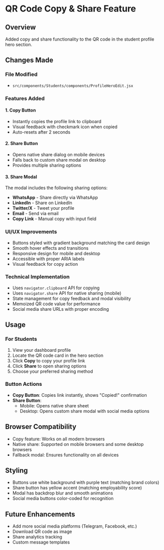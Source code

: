 # QR Code Copy & Share Feature

## Overview
Added copy and share functionality to the QR code in the student profile hero section.

## Changes Made

### File Modified
- `src/components/Students/components/ProfileHeroEdit.jsx`

### Features Added

#### 1. **Copy Button**
- Instantly copies the profile link to clipboard
- Visual feedback with checkmark icon when copied
- Auto-resets after 2 seconds

#### 2. **Share Button**
- Opens native share dialog on mobile devices
- Falls back to custom share modal on desktop
- Provides multiple sharing options

#### 3. **Share Modal**
The modal includes the following sharing options:
- **WhatsApp** - Share directly via WhatsApp
- **LinkedIn** - Share on LinkedIn
- **Twitter/X** - Tweet your profile
- **Email** - Send via email
- **Copy Link** - Manual copy with input field

### UI/UX Improvements
- Buttons styled with gradient background matching the card design
- Smooth hover effects and transitions
- Responsive design for mobile and desktop
- Accessible with proper ARIA labels
- Visual feedback for copy action

### Technical Implementation
- Uses `navigator.clipboard` API for copying
- Uses `navigator.share` API for native sharing (mobile)
- State management for copy feedback and modal visibility
- Memoized QR code value for performance
- Social media share URLs with proper encoding

## Usage

### For Students
1. View your dashboard profile
2. Locate the QR code card in the hero section
3. Click **Copy** to copy your profile link
4. Click **Share** to open sharing options
5. Choose your preferred sharing method

### Button Actions
- **Copy Button**: Copies link instantly, shows "Copied!" confirmation
- **Share Button**: 
  - Mobile: Opens native share sheet
  - Desktop: Opens custom share modal with social media options

## Browser Compatibility
- Copy feature: Works on all modern browsers
- Native share: Supported on mobile browsers and some desktop browsers
- Fallback modal: Ensures functionality on all devices

## Styling
- Buttons use white background with purple text (matching brand colors)
- Share button has yellow accent (matching employability score)
- Modal has backdrop blur and smooth animations
- Social media buttons color-coded for recognition

## Future Enhancements
- Add more social media platforms (Telegram, Facebook, etc.)
- Download QR code as image
- Share analytics tracking
- Custom message templates
